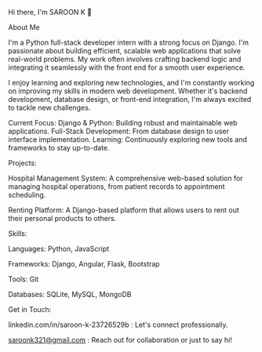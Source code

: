 Hi there, I'm SAROON K 👋

About Me

I'm a Python full-stack developer intern with a strong focus on Django. I'm passionate about building efficient, scalable web applications that solve real-world problems. My work often involves crafting backend logic and integrating it seamlessly with the front end for a smooth user experience.

I enjoy learning and exploring new technologies, and I'm constantly working on improving my skills in modern web development. Whether it's backend development, database design, or front-end integration, I'm always excited to tackle new challenges.

Current Focus:
Django & Python: Building robust and maintainable web applications.
Full-Stack Development: From database design to user interface implementation.
Learning: Continuously exploring new tools and frameworks to stay up-to-date.

Projects:

Hospital Management System: A comprehensive web-based solution for managing hospital operations, from patient records to appointment scheduling.

Renting Platform: A Django-based platform that allows users to rent out their personal products to others.

Skills:

Languages: Python, JavaScript

Frameworks: Django, Angular, Flask, Bootstrap

Tools: Git

Databases: SQLite, MySQL, MongoDB

Get in Touch:

linkedin.com/in/saroon-k-23726529b : Let's connect professionally.

saroonk321@gmail.com : Reach out for collaboration or just to say hi!

<!---
saroonk/saroonk is a ✨ special ✨ repository because its `README.md` (this file) appears on your GitHub profile.
You can click the Preview link to take a look at your changes.
--->
